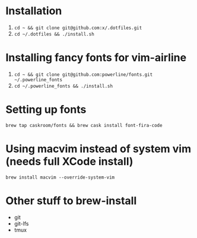 # Installation

1. ```cd ~ && git clone git@github.com:x/.dotfiles.git```
2. ```cd ~/.dotfiles && ./install.sh```

# Installing fancy fonts for vim-airline

1. ```cd ~ && git clone git@github.com:powerline/fonts.git ~/.powerline_fonts```
2. ```cd ~/.powerline_fonts && ./install.sh```

# Setting up fonts
```brew tap caskroom/fonts && brew cask install font-fira-code```

# Using macvim instead of system vim (needs full XCode install)
```brew install macvim --override-system-vim```

# Other stuff to brew-install
- git
- git-lfs
- tmux

